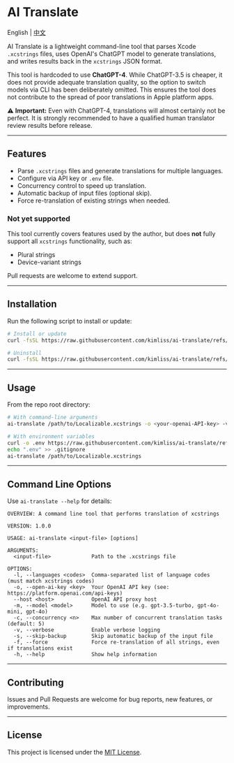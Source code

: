 # AI Translate

English | [中文](./README.zh-CN.md)

AI Translate is a lightweight command-line tool that parses Xcode `.xcstrings` files, uses OpenAI's ChatGPT model to generate translations, and writes results back in the `xcstrings` JSON format.

This tool is hardcoded to use **ChatGPT-4**. While ChatGPT-3.5 is cheaper, it does not provide adequate translation quality, so the option to switch models via CLI has been deliberately omitted. This ensures the tool does not contribute to the spread of poor translations in Apple platform apps.  

⚠️ **Important:** Even with ChatGPT-4, translations will almost certainly not be perfect. It is strongly recommended to have a qualified human translator review results before release.

---

## Features

- Parse `.xcstrings` files and generate translations for multiple languages.
- Configure via API key or `.env` file.
- Concurrency control to speed up translation.
- Automatic backup of input files (optional skip).
- Force re-translation of existing strings when needed.

### Not yet supported
This tool currently covers features used by the author, but does **not** fully support all `xcstrings` functionality, such as:
- Plural strings
- Device-variant strings

Pull requests are welcome to extend support.

---

## Installation

Run the following script to install or update:

```bash
# Install or update
curl -fsSL https://raw.githubusercontent.com/kimliss/ai-translate/refs/heads/main/install.sh | bash

# Uninstall
curl -fsSL https://raw.githubusercontent.com/kimliss/ai-translate/refs/heads/main/install.sh | bash install.sh uninstall
````

---

## Usage

From the repo root directory:

```bash
# With command-line arguments
ai-translate /path/to/Localizable.xcstrings -o <your-openai-API-key> -v -l de,es,fr,he,it,ru,hi,en-GB

# With environment variables
curl -o .env https://raw.githubusercontent.com/kimliss/ai-translate/refs/heads/main/.env.example
echo ".env" >> .gitignore
ai-translate /path/to/Localizable.xcstrings
```

---

## Command Line Options

Use `ai-translate --help` for details:

```
OVERVIEW: A command line tool that performs translation of xcstrings

VERSION: 1.0.0

USAGE: ai-translate <input-file> [options]

ARGUMENTS:
  <input-file>             Path to the .xcstrings file

OPTIONS:
  -l, --languages <codes>  Comma-separated list of language codes (must match xcstrings codes)
  -o, --open-ai-key <key>  Your OpenAI API key (see: https://platform.openai.com/api-keys)
  --host <host>            OpenAI API proxy host
  -m, --model <model>      Model to use (e.g. gpt-3.5-turbo, gpt-4o-mini, gpt-4o)
  -c, --concurrency <n>    Max number of concurrent translation tasks (default: 5)
  -v, --verbose            Enable verbose logging
  -s, --skip-backup        Skip automatic backup of the input file
  -f, --force              Force re-translation of all strings, even if translations exist
  -h, --help               Show help information
```

---

## Contributing

Issues and Pull Requests are welcome for bug reports, new features, or improvements.

---

## License

This project is licensed under the [MIT License](LICENSE).